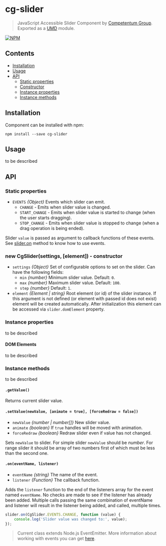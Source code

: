 # cg-slider

> JavaScript Accessible Slider Component by [Competentum Group](http://competentum.com/).
  Exported as a [UMD](https://github.com/umdjs/umd) module.

[![NPM][npm-image]][npm-url]

## Contents
- [Installation](#installation)
- [Usage](#usage)
- [API](#api)
    - [Static properties](#static-properties)
    - [Constructor](#constructor)
    - [Instance properties](#instance-properties)
    - [Instance methods](#instance-methods)


## Installation
Component can be installed with npm:
```
npm install --save cg-slider
```

## Usage
to be described

## API

### Static properties

- `EVENTS` *{Object}* Events which slider can emit.
    - `CHANGE` - Emits when slider value is changed.
    - `START_CHANGE` - Emits when slider value is started to change (when the user starts dragging).
    - `STOP_CHANGE` - Emits when slider value is stopped to change (when a drag operation is being ended).

Slider `value` is passed as argument to callback functions of these events.
See [slider.on](#method_on) method to know how to use events.

<a name="constructor"></a>
### new CgSlider(settings, [element]) - constructor

- `settings` *{Object}* Set of configurable options to set on the slider. Can have the following fields:
    - `min` *{number}* Minimum slider value. Default: `0`.
    - `max` *{number}* Maximum slider value. Default: `100`.
    - `step` *{number}* Default: `1`.
- `element` *{Element | string}* Root element (or id) of the slider instance. If this argument is not defined (or element with passed id does not exist) element will be created automatically. After initialization this element can be accessed via `slider.domElement` property.

### Instance properties
to be described

#### DOM Elements
to be described

### Instance methods
to be described

#### `.getValue()`
Returns current slider value.
#### `.setValue(newValue, [animate = true], [forceRedraw = false])`
- `newValue` *{number | number[]}* New slider value.
- `animate` *{boolean}* If `true` handles will be moved with animation.
- `forceRedraw` *{boolean}* Redraw slider even if value has not changed.

Sets `newValue` to slider. For simple slider `newValue` should be *number*. For range slider it should be array of two numbers first of which must be less than the second one.

<a name="method_on"></a>
#### `.on(eventName, listener)`
- `eventName` *{string}* The name of the event.
- `listener` *{Function}* The callback function.

Adds the `listener` function to the end of the listeners array for the event named `eventName`. No checks are made to see if the listener has already been added. Multiple calls passing the same combination of eventName and listener will result in the listener being added, and called, multiple times.

```javascript
slider.on(CgSlider.EVENTS.CHANGE, function (value) {
    console.log('Slider value was changed to:', value);
});
```

> Current class extends Node.js EventEmitter. More information about working with events you can get [here](https://nodejs.org/api/events.html).



[npm-url]: https://www.npmjs.com/package/cg-slider
[npm-image]: https://img.shields.io/npm/v/cg-slider.svg?style=flat-square